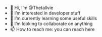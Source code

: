 - 👋 Hi, I’m @Thetallvie
- 👀 I’m interested in developer stuff
- 🌱 I’m currently learning some useful skills
- 💞️ I’m looking to collaborate on anything
- 📫 How to reach me: you can reach here

<!---
Thetallvie/Thetallvie is a ✨ special ✨ repository because its `README.md` (this file) appears on your GitHub profile.
You can click the Preview link to take a look at your changes.
--->
